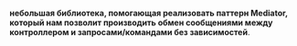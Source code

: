**небольшая библиотека, помогающая реализовать паттерн Mediator, который нам позволит производить обмен сообщениями между контроллером и запросами/командами без зависимостей**.